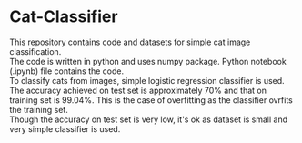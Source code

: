 # Cat-Classifier
This repository contains code and datasets for simple cat image classification.<br/>
The code is written in python and uses numpy package. Python notebook (.ipynb) file contains the code.<br/>
To classify cats from images, simple logistic regression classifier is used. The accuracy achieved on test set is approximately  70% and that on training set is 99.04%. This is the case of overfitting as the classifier ovrfits the training set.<br/>
Though the accuracy on test set is very low, it's ok as dataset is small and very simple classifier is used.
